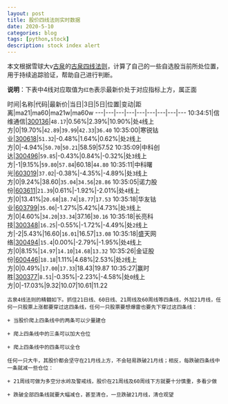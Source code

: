 ```yaml
---
layout: post
title: 股价四线法则实时数据
date: 2020-5-10
categories: blog
tags: [python,stock]
description: stock index alert
---
```



本文根据雪球大v[古泉](https://xueqiu.com/u/7148646888)的[古泉四线法则](https://xueqiu.com/7148646888/130498192)，计算了自己的一些自选股当前所处位置，用于持续追踪验证，帮助自己进行判断。

**说明**：下表中4线对应取值为`红色`表示最新价处于对应指标上方，属正面

时间|名称|代码|最新价|当日|3日|5日|位置|变动|距离|ma21|ma60|ma21w|ma60w
---|---|---|---|---|---|---|---|---
10:34:51|信维通信|[300136](https://xueqiu.com/S/SZ300136)|`48.17`|0.56%|2.39%|10.90%|处`4`线上方|0|19.70%|`42.89`|`39.99`|`42.33`|`36.40`
10:35:00|寒锐钴业|[300618](https://xueqiu.com/S/SZ300618)|`51.32`|-0.48%|1.64%|0.62%|处`2`线上方|0|-4.94%|`50.70`|`50.21`|58.59|57.52
10:35:09|中科创达|[300496](https://xueqiu.com/S/SZ300496)|`59.85`|-0.43%|0.84%|-0.32%|处`3`线上方|-1|9.15%|`59.80`|`57.84`|60.18|`44.80`
10:35:11|中科曙光|[603019](https://xueqiu.com/S/SH603019)|`37.02`|-0.38%|-4.35%|-4.89%|处`3`线上方|0|9.24%|38.60|`35.04`|`34.56`|`28.86`
10:35:05|诺力股份|[603611](https://xueqiu.com/S/SH603611)|`21.39`|0.61%|-1.92%|-2.01%|处`4`线上方|0|13.41%|`20.68`|`18.74`|`18.77`|`17.53`
10:35:18|华友钴业|[603799](https://xueqiu.com/S/SH603799)|`35.06`|-1.27%|5.42%|4.73%|处`3`线上方|0|4.60%|`34.20`|`33.34`|37.16|`30.16`
10:35:18|长亮科技|[300348](https://xueqiu.com/S/SZ300348)|`16.25`|-0.55%|-1.72%|-4.49%|处`2`线上方|-2|5.43%|16.60|`16.01`|16.57|`13.08`
10:35:18|盛天网络|[300494](https://xueqiu.com/S/SZ300494)|`15.4`|0.00%|-2.79%|-1.95%|处`4`线上方|0|8.15%|`14.97`|`14.10`|`14.68`|`13.32`
10:35:26|金证股份|[600446](https://xueqiu.com/S/SH600446)|`18.18`|1.11%|4.68%|2.53%|处`2`线上方|0|0.49%|`17.00`|`17.33`|18.43|19.87
10:35:27|赢时胜|[300377](https://xueqiu.com/S/SZ300377)|`8.51`|-0.35%|-2.23%|-4.58%|处`0`线上方|0|-17.03%|9.32|10.07|10.61|11.22

```
古泉4线法则的精髓如下。抓住21日线、60日线、21周线及60周线等四条线，外加21月线，任何一只股票上涨都要穿过这四条线，任何一只股票要想爆雷也要先下穿过这四条线：

+ 当股价爬上四条线中的两条可以少量建仓

+ 爬上四条线中的三条可以加大仓位

+ 爬上四条线中的四条可以全仓

任何一只大牛，其股价都会坚守在21月线上方，不会轻易跌破21月线；相反，每跌破四条线中一条就减一些仓位：

+ 21周线可做为多空分水岭及警戒线，股价在21周线及60周线下方就要十分慎重，多看少做

+ 跌破全部四条线就要大幅减仓，甚至清仓，一旦跌破21月线，清仓观望
```